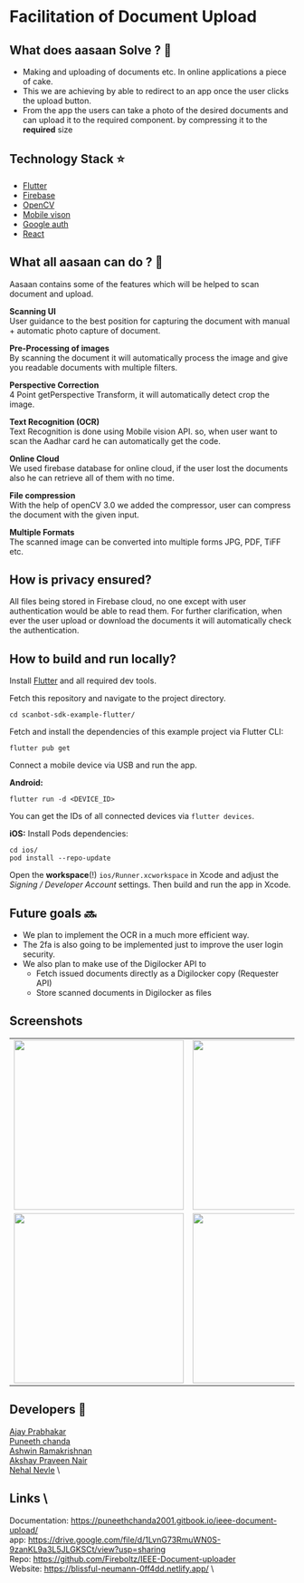 # Facilitation of Document Upload

## What does aasaan Solve ? :eyes:

* Making and uploading of documents etc. In online applications a piece of cake.
* This we are achieving by able to redirect to an app once the user clicks the upload button.
* From the app the users can take a photo of the desired documents and can upload it to the required component. by compressing it to the **required** size

## Technology Stack :star:

* [Flutter](https://flutter.dev/)
* [Firebase](https://firebase.google.com/)
* [OpenCV](https://opencv.org/)
* [Mobile vison](https://developers.google.com/vision)
* [Google auth](https://developers.google.com/identity/protocols/oauth2)
* [React](https://reactjs.org/)


## What all aasaan can do ? :thought_balloon:

Aasaan contains some of the features which will be helped to scan document and upload.

**Scanning UI** \
User guidance to the best position for capturing the document with manual + automatic photo capture of document.

**Pre-Processing of images** \
By scanning the document it will automatically process the image and give you readable documents with multiple filters.

**Perspective Correction** \
4 Point getPerspective Transform, it will automatically detect crop the image.

**Text Recognition (OCR)** \
Text Recognition is done using Mobile vision API. so, when user want to scan the Aadhar card he can automatically get the code.
 
**Online Cloud** \
We used firebase database for online cloud, if the user lost the documents also he can retrieve all of them with no time.

**File compression** \
With the help of openCV 3.0 we added the compressor, user can compress the document with the given input.

**Multiple Formats** \
The scanned image can be converted into multiple forms JPG, PDF, TiFF etc.

## How is privacy ensured? 
All files being stored in Firebase cloud, no one except with user authentication would be able to read them. 
For further clarification, when ever the user upload or download the documents it will automatically check the authentication.

## How to build and run locally?
Install [Flutter](https://flutter.dev) and all required dev tools.

Fetch this repository and navigate to the project directory.

```
cd scanbot-sdk-example-flutter/
```
Fetch and install the dependencies of this example project via Flutter CLI:

```
flutter pub get
```
Connect a mobile device via USB and run the app.

**Android:** 
```
flutter run -d <DEVICE_ID>
```
You can get the IDs of all connected devices via `flutter devices`.

**iOS:** 
Install Pods dependencies:
```
cd ios/
pod install --repo-update
```

Open the **workspace**(!) `ios/Runner.xcworkspace` in Xcode and adjust the *Signing / Developer Account* settings. 
Then build and run the app in Xcode.

## Future goals :soon:
* We plan to implement the OCR in a much more efficient way.
* The 2fa is also going to be implemented just to improve the user login security.
* We also plan to make use of the Digilocker API to
	* Fetch issued documents directly as a Digilocker copy (Requester API)
	* Store scanned documents in Digilocker as files

## Screenshots

<table border="0">
  <tr>
     <td><img src="https://user-images.githubusercontent.com/48018942/97796401-87ad6980-1c37-11eb-999a-5bbbfbb80221.png" width="300"></td>
       <td><img src="https://user-images.githubusercontent.com/48018942/97796402-87ad6980-1c37-11eb-98d7-5540c22eac6e.png" width="300"></td>
    <td><img src="https://user-images.githubusercontent.com/48018942/97796399-854b0f80-1c37-11eb-8782-ee63188f9dff.png" width="300"></td>


  </tr>
  <tr>
    <td><img src="https://user-images.githubusercontent.com/48018942/97796400-8714d300-1c37-11eb-9033-330e57ad67e2.png" width="300"></td>
    <td><img src="https://user-images.githubusercontent.com/48018942/97796403-88460000-1c37-11eb-94d6-087c6bb3fbf2.png" width="300"></td>
    <td><img src="https://user-images.githubusercontent.com/48018942/97796404-88de9680-1c37-11eb-9859-ef2911c128fc.png" width="300"></td>
  </tr>
</table>

## Developers :information_desk_person:

[Ajay Prabhakar](https://github.com/chromicle) \
[Puneeth chanda](https://github.com/puneeth2001) \
[Ashwin Ramakrishnan](https://github.com/ashwinkey04) \
[Akshay Praveen Nair](https://github.com/iammarco11) \
[Nehal Nevle](https://github.com/Blackcipher101) \

## Links \
Documentation: https://puneethchanda2001.gitbook.io/ieee-document-upload/ \
app:   https://drive.google.com/file/d/1LvnG73RmuWN0S-9zanKL9a3L5JLGKSCt/view?usp=sharing \
Repo: https://github.com/Fireboltz/IEEE-Document-uploader \
Website: https://blissful-neumann-0ff4dd.netlify.app/ \

